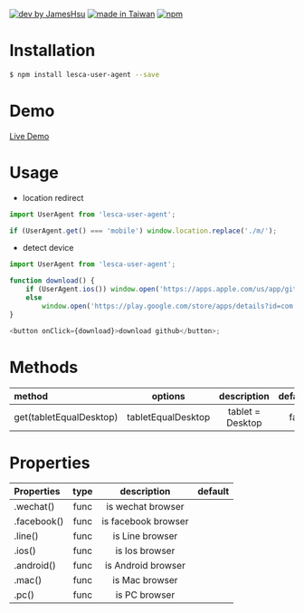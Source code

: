 [![dev by JamesHsu](https://img.shields.io/badge/Dev%20by-Jameshsu1125-green)](https://github.com/jameshsu1125/) [![made in Taiwan](https://img.shields.io/badge/Made%20in-Taiwan-orange)](https://github.com/jameshsu1125/) [![npm](https://img.shields.io/badge/npm-Jameshsu1125-red)](https://www.npmjs.com/~jameshsu1125)

# Installation

```sh
$ npm install lesca-user-agent --save
```

# Demo

[Live Demo](https://jameshsu1125.github.io/lesca-user-agent/)

# Usage

- location redirect

```javascript
import UserAgent from 'lesca-user-agent';

if (UserAgent.get() === 'mobile') window.location.replace('./m/');
```

- detect device

```javascript
import UserAgent from 'lesca-user-agent';

function download() {
	if (UserAgent.ios()) window.open('https://apps.apple.com/us/app/github/id1477376905');
	else
		window.open('https://play.google.com/store/apps/details?id=com.github.android&hl=zh_TW&gl=US');
}

<button onClick={download}>download github</button>;
```

# Methods

| method                  |      options       |   description    | default |
| :---------------------- | :----------------: | :--------------: | ------: |
| get(tabletEqualDesktop) | tabletEqualDesktop | tablet = Desktop |   false |

# Properties

| Properties  | type |     description     | default |
| :---------- | :--: | :-----------------: | ------: |
| .wechat()   | func |  is wechat browser  |         |
| .facebook() | func | is facebook browser |         |
| .line()     | func |   is Line browser   |         |
| .ios()      | func |   is Ios browser    |         |
| .android()  | func | is Android browser  |         |
| .mac()      | func |   is Mac browser    |         |
| .pc()       | func |    is PC browser    |         |
